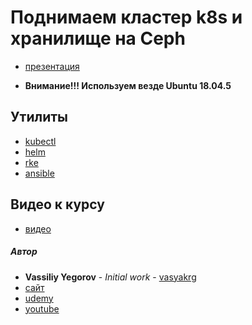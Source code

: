 # Поднимаем кластер k8s и хранилище на Ceph
- [презентация](https://drive.google.com/file/d/1EbpfgOOxNFBy95a1wARuPgW8cSXN9tGi/view?usp=sharing)

- **Внимание!!! Используем везде Ubuntu 18.04.5**

## Утилиты
- [kubectl](https://kubernetes.io/ru/docs/tasks/tools/install-kubectl/)
- [helm](https://helm.sh/docs/intro/install/)
- [rke](https://rancher.com/docs/rke/latest/en/installation/#alternative-rke-macos-x-install-homebrew)
- [ansible](https://docs.ansible.com/ansible/latest/installation_guide/intro_installation.html)

## Видео к курсу
- [видео](https://www.youtube.com/playlist?list=PLEFo-qGWcO2Yc3Tx6u0eWPak-5mU0qSYB)

##### Автор
- **Vassiliy Yegorov** - *Initial work* - [vasyakrg](https://github.com/vasyakrg)
- [сайт](vk.com/realmanual)
- [udemy](https://www.udemy.com/user/vassiliy-yegorov/)
- [youtube](youtube.com/realmanual)
